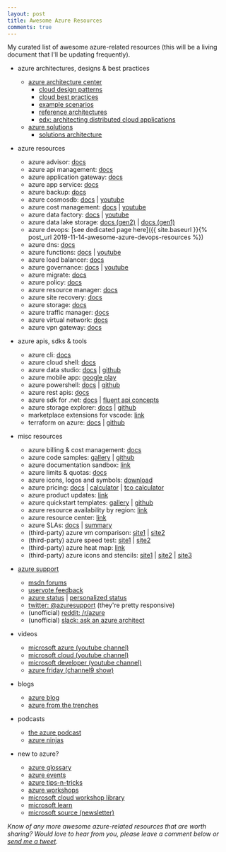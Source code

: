 ```yaml
---
layout: post
title: Awesome Azure Resources
comments: true
---
```

My curated list of awesome azure-related resources (this will be a living document that I'll be updating frequently).

* azure architectures, designs & best practices
  * [azure architecture center](https://docs.microsoft.com/en-us/azure/architecture/)
    * [cloud design patterns](https://docs.microsoft.com/en-us/azure/architecture/patterns/)
    * [cloud best practices](https://docs.microsoft.com/en-us/azure/architecture/best-practices/)
    * [example scenarios](https://docs.microsoft.com/en-us/azure/architecture/example-scenario/)
    * [reference architectures](https://docs.microsoft.com/en-us/azure/architecture/reference-architectures/)
    * [edx: architecting distributed cloud applications](https://www.edx.org/course/architecting-distributed-cloud-applications-2)
  * [azure solutions](https://azure.microsoft.com/en-in/solutions/)
    * [solutions architecture](https://azure.microsoft.com/en-in/solutions/architecture/)

* azure resources
  * azure advisor: [docs](https://docs.microsoft.com/en-in/azure/advisor/)
  * azure api management: [docs](https://docs.microsoft.com/en-us/azure/api-management/)
  * azure application gateway: [docs](https://docs.microsoft.com/en-us/azure/application-gateway/)
  * azure app service: [docs](https://docs.microsoft.com/en-us/azure/app-service/)
  * azure backup: [docs](https://docs.microsoft.com/en-in/azure/backup/)
  * azure cosmosdb: [docs](https://docs.microsoft.com/en-us/azure/cosmos-db/) \| [youtube](https://www.youtube.com/channel/UC9OJ32CzooNJNoP6_iIfxRw)
  * azure cost management: [docs](https://docs.microsoft.com/en-in/azure/cost-management/) \| [youtube](https://www.youtube.com/c/AzureCostManagement)
  * azure data factory: [docs](https://docs.microsoft.com/en-us/azure/data-factory/) \| [youtube](https://www.youtube.com/channel/UC2S0k7NeLcEm5_IhHUwpN0g)
  * azure data lake storage: [docs (gen2)](https://docs.microsoft.com/en-us/azure/storage/blobs/data-lake-storage-introduction) \| [docs (gen1)](https://docs.microsoft.com/en-us/azure/data-lake-store/)
  * azure devops: [see dedicated page here]({{ site.baseurl }}{% post_url 2019-11-14-awesome-azure-devops-resources %})
  * azure dns: [docs](https://docs.microsoft.com/en-us/azure/dns/)
  * azure functions: [docs](https://docs.microsoft.com/en-us/azure/azure-functions/) \| [youtube](https://www.youtube.com/channel/UCtUYj6As_XFkOooUFnsJbYg)
  * azure load balancer: [docs](https://docs.microsoft.com/en-us/azure/load-balancer/)
  * azure governance: [docs](https://docs.microsoft.com/en-us/azure/governance/) \| [youtube](https://www.youtube.com/channel/UCZZ3-oMrVI5ssheMzaWC4uQ)
  * azure migrate: [docs](https://docs.microsoft.com/en-us/azure/migrate/)
  * azure policy: [docs](https://docs.microsoft.com/en-us/azure/governance/policy/)
  * azure resource manager: [docs](https://docs.microsoft.com/en-us/azure/azure-resource-manager/)
  * azure site recovery: [docs](https://docs.microsoft.com/en-us/azure/site-recovery/)
  * azure storage: [docs](https://docs.microsoft.com/en-us/azure/storage/)
  * azure traffic manager: [docs](https://docs.microsoft.com/en-us/azure/traffic-manager/)
  * azure virtual network: [docs](https://docs.microsoft.com/en-us/azure/virtual-network/)
  * azure vpn gateway: [docs](https://docs.microsoft.com/en-us/azure/vpn-gateway/)

* azure apis, sdks & tools
  * azure cli: [docs](https://docs.microsoft.com/en-us/cli/azure/)
  * azure cloud shell: [docs](https://docs.microsoft.com/en-us/azure/cloud-shell/overview)
  * azure data studio: [docs](https://docs.microsoft.com/en-in/sql/azure-data-studio/what-is?view=sql-server-2017) \| [github](https://github.com/microsoft/azuredatastudio)
  * azure mobile app: [google play](https://play.google.com/store/apps/details?id=com.microsoft.azure&hl=en)
  * azure powershell: [docs](https://docs.microsoft.com/en-us/powershell/azure/) \| [github](https://github.com/Azure/azure-powershell)
  * azure rest apis: [docs](https://docs.microsoft.com/en-us/rest/api/?view=Azure)
  * azure sdk for .net: [docs](https://docs.microsoft.com/en-us/dotnet/api/overview/azure) \| [fluent api concepts](https://docs.microsoft.com/en-us/dotnet/azure/dotnet-sdk-azure-concepts)
  * azure storage explorer: [docs](https://azure.microsoft.com/en-us/features/storage-explorer/) \| [github](https://github.com/Microsoft/AzureStorageExplorer)
  * marketplace extensions for vscode: [link](https://marketplace.visualstudio.com/search?term=azure&target=VSCode&category=All%20categories&sortBy=Relevance)
  * terraform on azure: [docs](https://docs.microsoft.com/en-us/azure/terraform/) \| [github](https://github.com/terraform-providers/terraform-provider-azurerm)

* misc resources
  * azure billing & cost management: [docs](https://docs.microsoft.com/en-us/azure/billing/)
  * azure code samples: [gallery](https://azure.microsoft.com/en-us/resources/samples/?sort=0) \| [github](https://github.com/Azure-Samples)
  * azure documentation sandbox: [link](https://docs.microsoft.com/en-us/sandbox/)
  * azure limits & quotas: [docs](https://docs.microsoft.com/en-us/azure/azure-subscription-service-limits?toc=%2fazure%2fguides%2fdeveloper%2ftoc.json)
  * azure icons, logos and symbols: [download](https://www.microsoft.com/en-in/download/details.aspx?id=41937)
  * azure pricing: [docs](https://azure.microsoft.com/en-us/pricing/) \| [calculator](https://azure.microsoft.com/en-us/pricing/calculator/) \| [tco calculator](https://azure.microsoft.com/en-us/pricing/tco/calculator/)
  * azure product updates: [link](https://azure.microsoft.com/en-us/updates/)
  * azure quickstart templates: [gallery](https://azure.microsoft.com/en-us/resources/templates/) \| [github](https://github.com/Azure/azure-quickstart-templates)
  * azure resource availability by region: [link](https://azure.microsoft.com/en-us/global-infrastructure/services/)
  * azure resource center: [link](https://azure.microsoft.com/en-us/resources/)
  * azure SLAs: [docs](https://azure.microsoft.com/en-us/support/legal/sla/) \| [summary](https://azure.microsoft.com/en-us/support/legal/sla/summary/)
  * (third-party) azure vm comparison: [site1](https://azureprice.net/) \| [site2](https://www.vmchooser.com/)
  * (third-party) azure speed test: [site1](http://www.azurespeed.com/) \| [site2](https://azurespeedtest.azurewebsites.net/)
  * (third-party) azure heat map: [link](https://azurecharts.com/)
  * (third-party) azure icons and stencils: [site1](https://github.com/David-Summers/Azure-Design) \| [site2](https://code.benco.io/icon-collection/azure-patterns/) \| [site3](https://github.com/sandroasp/Microsoft-Integration-and-Azure-Stencils-Pack-for-Visio)

* [azure support](https://azure.microsoft.com/en-us/support/community/)
  * [msdn forums](https://social.msdn.microsoft.com/Forums/en-US/home?category=windowsazureplatform)
  * [uservote feedback](https://feedback.azure.com/)
  * [azure status](https://azure.microsoft.com/en-us/status/) \| [personalized status](https://portal.azure.com/#blade/Microsoft_Azure_Health/AzureHealthBrowseBlade)
  * [twitter: @azuresupport](https://twitter.com/azuresupport) (they're pretty responsive)
  * (unofficial) [reddit: /r/azure](https://www.reddit.com/r/azure)
  * (unofficial) [slack: ask an azure architect](https://aka.ms/join-ask-azure)

* videos
  * [microsoft azure (youtube channel)](https://www.youtube.com/channel/UC0m-80FnNY2Qb7obvTL_2fA)
  * [microsoft cloud (youtube channel)](https://www.youtube.com/channel/UCSgzRJMqIiCNtoM6Q7Q9Lqw)
  * [microsoft developer (youtube channel)](https://www.youtube.com/channel/UCsMica-v34Irf9KVTh6xx-g)
  * [azure friday (channel9 show)](https://channel9.msdn.com/Shows/Azure-Friday)

* blogs
  * [azure blog](https://azure.microsoft.com/en-us/blog/)
  * [azure from the trenches](https://www.azurefromthetrenches.com/)

* podcasts
  * [the azure podcast](http://azpodcast.azurewebsites.net/)
  * [azure ninjas](https://www.azureninjas.cloud/)

* new to azure?
  * [azure glossary](https://docs.microsoft.com/en-us/azure/azure-glossary-cloud-terminology)
  * [azure events](https://azure.microsoft.com/en-us/community/events/)
  * [azure tips-n-tricks](http://azuredev.tips/)
  * [azure workshops](https://www.howdoieven.dev/)
  * [microsoft cloud workshop library](https://microsoftcloudworkshop.com/)
  * [microsoft learn](https://docs.microsoft.com/en-us/learn/browse/?products=azure)
  * [microsoft source (newsletter)](https://azure.microsoft.com/en-us/resources/join-the-azure-developer-community/)

_Know of any more awesome azure-related resources that are worth sharing? Would love to hear from you, please leave a comment below or [send me a tweet]({{site.author.twitter}})._

